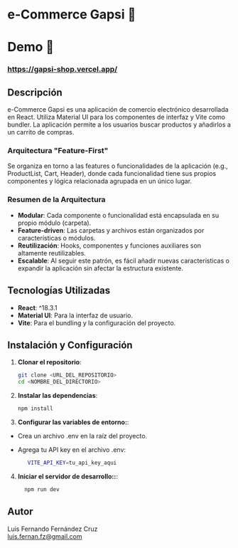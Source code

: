 # e-Commerce Gapsi 🛒

# Demo 🚀

### https://gapsi-shop.vercel.app/

## Descripción

e-Commerce Gapsi es una aplicación de comercio electrónico desarrollada en React. Utiliza Material UI para los componentes de interfaz y Vite como bundler. La aplicación permite a los usuarios buscar productos y añadirlos a un carrito de compras.

### Arquitectura "Feature-First"

Se organiza en torno a las features o funcionalidades de la aplicación (e.g., ProductList, Cart, Header), donde cada funcionalidad tiene sus propios componentes y lógica relacionada agrupada en un único lugar.

### Resumen de la Arquitectura

- **Modular**: Cada componente o funcionalidad está encapsulada en su propio módulo (carpeta).
- **Feature-driven**: Las carpetas y archivos están organizados por características o módulos.
- **Reutilización**: Hooks, componentes y funciones auxiliares son altamente reutilizables.
- **Escalable**: Al seguir este patrón, es fácil añadir nuevas características o expandir la aplicación sin afectar la estructura existente.

## Tecnologías Utilizadas

- **React**: ^18.3.1
- **Material UI**: Para la interfaz de usuario.
- **Vite**: Para el bundling y la configuración del proyecto.

## Instalación y Configuración

1. **Clonar el repositorio**:

   ```bash
   git clone <URL_DEL_REPOSITORIO>
   cd <NOMBRE_DEL_DIRECTORIO>
   ```

2. **Instalar las dependencias**:

   ```bash
   npm install
   ```

3. **Configurar las variables de entorno:**:

- Crea un archivo .env en la raíz del proyecto.
- Agrega tu API key en el archivo .env:

  ```bash
     VITE_API_KEY=tu_api_key_aqui
  ```

4. **Iniciar el servidor de desarrollo::**:

   ```bash
     npm run dev
   ```

## Autor

Luis Fernando Fernández Cruz  
luis.fernan.fz@gmail.com
